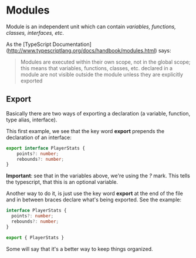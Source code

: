 # Modules

Module is an independent unit which can contain *variables, functions, classes, interfaces, etc*. 

As the [TypeScript Documentation] (http://www.typescriptlang.org/docs/handbook/modules.html) says:
>Modules are executed within their own scope, not in the global scope; this means that variables, functions, classes, etc. declared in a module are not visible outside the module unless they are explicitly exported

## Export

Basically there are two ways of exporting a declaration (a variable, function, type alias, interface).

This first example, we see that the key word **export** prepends the declaration of an interface:

```typescript
export interface PlayerStats {
    points?: number;
    rebounds?: number;
}
```
**Important**: see that in the variables above, we're using the *?* mark. This tells the typescript, that this is an optional variable.

Another way to do it, is just use the key word **export** at the end of the file and in between braces declare what's being exported.
See the example:

```typescript
interface PlayerStats {
  points?: number;
  rebounds?: number;
}

export { PlayerStats }
```

Some will say that it's a better way to keep things organized.
